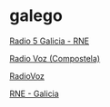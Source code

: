 # galego

[Radio 5 Galicia - RNE](https://crtve-rne5-lcg.cast.addradio.de/crtve/rne5/lcg/mp3/high)

[Radio Voz (Compostela)](https://live.radiovoz.es/mp3/stream_santiago.mp3?source=web\u0026JSESSIONID=B2F48ECDF937FC52DF9C6620C5562234\u0026station=7\u0026dial=Santiago_de_Compostela)

[RadioVoz](https://live.radiovoz.es/mp3/stream_coruna.mp3)

[RNE - Galicia](https://crtve-rne1-gal.cast.addradio.de/crtve/rne1/gal/mp3/high)


